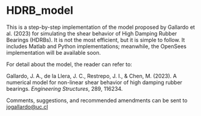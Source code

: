 # HDRB_model
This is a step-by-step implementation of the model proposed by Gallardo et al. (2023) for simulating the shear behavior of High Damping Rubber Bearings (HDRBs). It is not the most efficient, but it is simple to follow. It includes Matlab and Python implementations; meanwhile, the OpenSees implementation will be available soon.

For detail about the model, the reader can refer to:

Gallardo, J. A., de la Llera, J. C., Restrepo, J. I., & Chen, M. (2023). A numerical model for non-linear shear behavior of high damping rubber bearings. _Engineering Structures_, 289, 116234.

Comments, suggestions, and recommended amendments can be sent to jogallardo@uc.cl 
